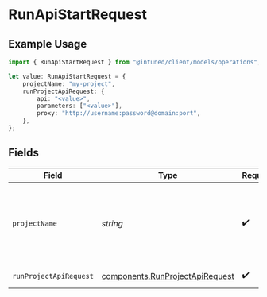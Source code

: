 # RunApiStartRequest

## Example Usage

```typescript
import { RunApiStartRequest } from "@intuned/client/models/operations";

let value: RunApiStartRequest = {
    projectName: "my-project",
    runProjectApiRequest: {
        api: "<value>",
        parameters: ["<value>"],
        proxy: "http://username:password@domain:port",
    },
};
```

## Fields

| Field                                                                              | Type                                                                               | Required                                                                           | Description                                                                        | Example                                                                            |
| ---------------------------------------------------------------------------------- | ---------------------------------------------------------------------------------- | ---------------------------------------------------------------------------------- | ---------------------------------------------------------------------------------- | ---------------------------------------------------------------------------------- |
| `projectName`                                                                      | *string*                                                                           | :heavy_check_mark:                                                                 | Your project name. It is the name you provide when creating a project.             | my-project                                                                         |
| `runProjectApiRequest`                                                             | [components.RunProjectApiRequest](../../models/components/runprojectapirequest.md) | :heavy_check_mark:                                                                 | run project api request                                                            |                                                                                    |